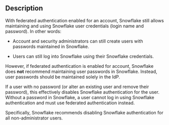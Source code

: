 ## Description

With federated authentication enabled for an account, Snowflake still allows maintaining and using Snowflake user credentials (login name and password). In other words:

- Account and security administrators can still create users with passwords maintained in Snowflake.

- Users can still log into Snowflake using their Snowflake credentials.

However, if federated authentication is enabled for account, Snowflake does **not** recommend maintaining user passwords in Snowflake. Instead, user passwords should be maintained solely in the IdP.

If a user with no password (or alter an existing user and remove their password), this effectively disables Snowflake authentication for the user. Without a password in Snowflake, a user cannot log in using Snowflake authentication and must use federated authentication instead.

Specifically, Snowflake recommends disabling Snowflake authentication for all non-administrator users.
